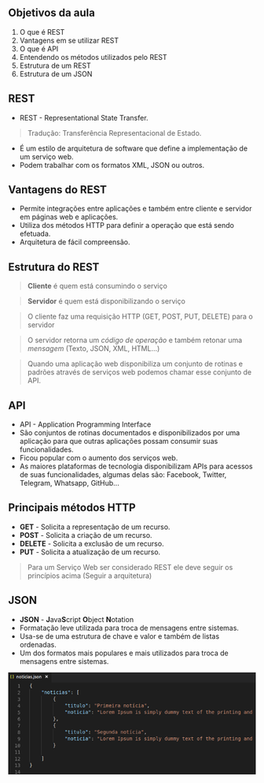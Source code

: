 ## Objetivos da aula

 1. O que é REST
 2. Vantagens em se utilizar REST
 3. O que é API
 4. Entendendo os métodos utilizados pelo REST
 5. Estrutura de um REST
 6. Estrutura de um JSON

## REST

 - REST - Representational State Transfer.
 >Tradução: Transferência Representacional de Estado.
 - É um estilo de arquitetura de software que define a implementação de um serviço web.
 - Podem trabalhar com os formatos XML, JSON ou outros.

## Vantagens do REST

 - Permite integrações entre aplicações e também entre cliente e servidor em páginas web e aplicações.
 - Utiliza dos métodos HTTP para definir a operação que está sendo efetuada.
 - Arquitetura de fácil compreensão.

## Estrutura do REST
>**Cliente** é quem está consumindo o serviço

>**Servidor** é quem está disponibilizando o serviço

>O cliente faz uma requisição HTTP (GET, POST, PUT, DELETE) para o servidor

>O servidor retorna um _código de operação_ e também retonar uma _mensagem_ (Texto, JSON, XML, HTML...)

>Quando uma aplicação web disponibiliza um conjunto de rotinas e padrões através de serviços web podemos chamar esse conjunto de API.

## API
 - API - Application Programming Interface
 - São conjuntos de rotinas documentados e disponibilizados por uma aplicação para que outras aplicações possam consumir suas funcionalidades.
 - Ficou popular com o aumento dos serviços web.
 - As maiores plataformas de tecnologia disponibilizam APIs para acessos de suas funcionalidades, algumas delas são: Facebook, Twitter, Telegram, Whatsapp, GitHub...

## Principais métodos HTTP

 - **GET** - Solicita a representação de um recurso.
 - **POST** - Solicita a criação de um recurso.
 - **DELETE** - Solicita a exclusão de um recurso.
 - **PUT** - Solicita a atualização de um recurso.

>Para um Serviço Web ser considerado REST ele deve seguir os princípios acima (Seguir a arquitetura)

## JSON

 - **JSON** - **J**ava**S**cript **O**bject **N**otation
 - Formatação leve utilizada para troca de mensagens entre sistemas.
 - Usa-se de uma estrutura de chave e valor e também de listas ordenadas.
 - Um dos formatos mais populares e mais utilizados para troca de mensagens entre sistemas.

![Estrutura JSON](https://github.com/glauberfernandes/bootcamp-everis-fullstack/blob/master/Fundamentos_Arquitetura_de_Sistemas/exampleJSON.png)